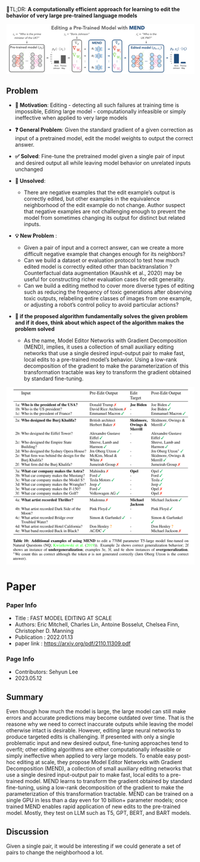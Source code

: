📌TL;DR: **A computationally efficient approach for learning to edit the behavior of very large pre-trained language models**

![task](../../figures/2022_mend_task.png)

## Problem 
* **👀 Motivation**: Editing - detecting all such failures at training time is impossible, Editing large model - computationally infeasible or simply ineffective when applied to very large models

* **❓ General Problem**: Given the standard gradient of a given correction as input of a pretrained model, edit the model weights to output the correct answer. 

* **✅ Solved**: Fine-tune the pretrained model given a single pair of input and desired output all while leaving model behavior on unrelated inputs unchanged

* **🤔 Unsolved**: 
  - There are negative examples that the edit example’s output is correctly edited, but other examples in the equivalence neighborhood of the edit example do not change. Author suspect that negative examples are not challenging enough to prevent the model from sometimes changing its output for distinct but related inputs. 

* **💡 New Problem** : 
  - Given a pair of input and a correct answer, can we create a more difficult negative example that changes enough for its neighbors?
  - Can we build a dataset or evaluation protocol to test how much edited model is correctly edited other than backtranslation ? Counterfactual data augmentation (Kaushik et al., 2020) may be useful for constructing richer evaluation cases for edit generality. 
  - Can we build a editing method to cover more diverse types of editing such as reducing the frequency of toxic generations after observing toxic outputs, relabeling entire classes of images from one example, or adjusting a robot’s control policy to avoid particular actions?

* **🌹 if the proposed algorithm fundamentally solves the given problem and if it does, think about which aspect of the algorithm makes the problem solved**
    - As the name, Model Editor Networks with Gradient Decomposition (MEND), implies, it uses a collection of small auxiliary editing networks that use a single desired input-output pair to make fast, local edits to a pre-trained model’s behavior. Using a low-rank decomposition of the gradient to make the parameterization of this transformation tractable was key to transform the gradient obtained by standard fine-tuning. 


![unsolved problems](../../figures/2022_mend_unsolved.png)

# Paper

### Paper Info 
* Title : FAST MODEL EDITING AT SCALE 
* Authors: Eric Mitchell, Charles Lin, Antoine Bosselut, Chelsea Finn, Christopher D. Manning
* Publication : 2022.01.13
* paper link : https://arxiv.org/pdf/2110.11309.pdf

### Page Info 
* Contributors: Sehyun Lee
* 2023.05.12

## Summary 
Even though how much the model is large, the large model can still make errors and accurate predictions may become outdated over time. That is the reasone why we need to correct inaccurate outputs while leaving the model otherwise intact is desirable. However, editing large neural networks to produce targeted edits is challenging. If presented with only a single problematic input and new desired output, fine-tuning approaches tend to overfit; other editing algorithms are either computationally infeasible or simply ineffective when applied to very large models. To enable easy post-hoc editing at scale, they propose Model Editor Networks with Gradient Decomposition (MEND), a collection of small auxiliary editing networks that use a single desired input-output pair to make fast, local edits to a pre-trained model. MEND learns to transform the gradient obtained by standard fine-tuning, using a low-rank decomposition of the gradient to make the parameterization of this transformation tractable. MEND can be trained on a single GPU in less than a day even for 10 billion+ parameter models; once trained MEND enables rapid application of new edits to the pre-trained model. Mostly, they test on LLM such as T5, GPT, BERT, and BART models.

## Discussion
Given a single pair, it would be interesting if we could generate a set of pairs to change the neighborhood a lot.